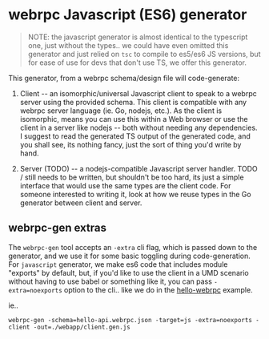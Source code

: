 webrpc Javascript (ES6) generator
=================================

> NOTE: the javascript generator is almost identical to the typescript one,
> just without the types.. we could have even omitted this generator
> and just relied on `tsc` to compile to es5/es6 JS versions, but
> for ease of use for devs that don't use TS, we offer this generator.

This generator, from a webrpc schema/design file will code-generate:

1. Client -- an isomorphic/universal Javascript client to speak to a webrpc server using the
provided schema. This client is compatible with any webrpc server language (ie. Go, nodejs, etc.).
As the client is isomorphic, means you can use this within a Web browser or use the client in a 
server like nodejs -- both without needing any dependencies. I suggest to read the generated TS
output of the generated code, and you shall see, its nothing fancy, just the sort of thing you'd
write by hand.

2. Server (TODO) -- a nodejs-compatible Javascript server handler. TODO / still needs to be written,
but shouldn't be too hard, its just a simple interface that would use the same types are the client
code. For someone interested to writing it, look at how we reuse types in the Go generator between
client and server.


## webrpc-gen extras

The `webrpc-gen` tool accepts an `-extra` cli flag, which is passed down to the generator, and
we use it for some basic toggling during code-generation. For `javascript` generator, we make
es6 code that includes module "exports" by default, but, if you'd like to use the client in a
UMD scenario without having to use babel or something like it, you can pass `-extra=noexports`
option to the cli.. like we do in the [hello-webrpc]() example. 

ie..

```
webrpc-gen -schema=hello-api.webrpc.json -target=js -extra=noexports -client -out=./webapp/client.gen.js
```
